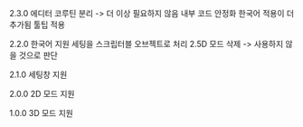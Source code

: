 2.3.0
에디터 코루틴 분리 -> 더 이상 필요하지 않음
내부 코드 안정화
한국어 적용이 더 추가됨
툴팁 적용

2.2.0
한국어 지원
세팅을 스크립터블 오브젝트로 처리
2.5D 모드 삭제 -> 사용하지 않을 것으로 판단

2.1.0
세팅창 지원

2.0.0
2D 모드 지원

1.0.0
3D 모드 지원